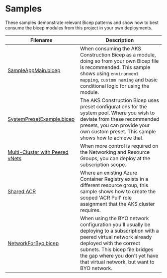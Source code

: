 # Samples

These samples demonstrate relevant Bicep patterns and show how to best consume the bicep modules from this project in your own deployments.

Filename | Description
-------- | -----------
[SampleAppMain.bicep](SampleAppMain.bicep) | When consuming the AKS Construction Bicep as a module, doing so from your own Bicep file is recommended. This sample shows using `environment mapping`, `custom naming` and basic conditional logic for using the module.
[SystemPresetExample.bicep](SystemPresetExample.bicep) | The AKS Construction Bicep uses preset configurations for the system pool. Where you wish to deviate from these recommended presets, you can provide your own custom preset. This sample shows how to achieve that.
[Multi-Cluster with Peered vNets](peered-vnet/main.bicep) | When more control is required on the Networking and Resource Groups, you can deploy at the subscription scope.
[Shared ACR](shared-acr/main.bicep) | Where an existing Azure Container Registry exists in a different resource group, this sample shows how to create the scoped 'ACR Pull' role assignment that the AKS cluster requires.
[NetworkForByo.bicep](networkforbyo.bicep) | When using the BYO network configuration you'll usually be deploying to a subscription with a peered virtual network already deployed with the correct subnets. This bicep file bridges the gap where you don't yet have that virtual network, but want to BYO network.
